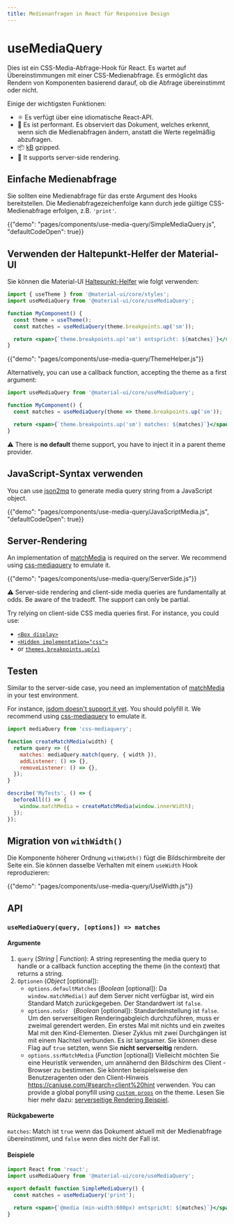 ```yaml
---
title: Medienanfragen in React für Responsive Design
---
```


# useMediaQuery

<p class="description">Dies ist ein CSS-Media-Abfrage-Hook für React. Es wartet auf Übereinstimmungen mit einer CSS-Medienabfrage. Es ermöglicht das Rendern von Komponenten basierend darauf, ob die Abfrage übereinstimmt oder nicht.</p>

Einige der wichtigsten Funktionen:

- ⚛️ Es verfügt über eine idiomatische React-API.
- 🚀 Es ist performant. Es observiert das Dokument, welches erkennt, wenn sich die Medienabfragen ändern, anstatt die Werte regelmäßig abzufragen.
- 📦 [ kB](/size-snapshot) gzipped.
- 🤖 It supports server-side rendering.

## Einfache Medienabfrage

Sie sollten eine Medienabfrage für das erste Argument des Hooks bereitstellen. Die Medienabfragezeichenfolge kann durch jede gültige CSS-Medienabfrage erfolgen, z.B. `'print'`.

{{"demo": "pages/components/use-media-query/SimpleMediaQuery.js", "defaultCodeOpen": true}}

## Verwenden der Haltepunkt-Helfer der Material-UI

Sie können die Material-UI [Haltepunkt-Helfer](/customization/breakpoints/) wie folgt verwenden:

```jsx
import { useTheme } from '@material-ui/core/styles';
import useMediaQuery from '@material-ui/core/useMediaQuery';

function MyComponent() {
  const theme = useTheme();
  const matches = useMediaQuery(theme.breakpoints.up('sm'));

  return <span>{`theme.breakpoints.up('sm') entspricht: ${matches}`}</span>;
}
```

{{"demo": "pages/components/use-media-query/ThemeHelper.js"}}

Alternatively, you can use a callback function, accepting the theme as a first argument:

```jsx
import useMediaQuery from '@material-ui/core/useMediaQuery';

function MyComponent() {
  const matches = useMediaQuery(theme => theme.breakpoints.up('sm'));

  return <span>{`theme.breakpoints.up('sm') matches: ${matches}`}</span>;
}
```

⚠️ There is **no default** theme support, you have to inject it in a parent theme provider.

## JavaScript-Syntax verwenden

You can use [json2mq](https://github.com/akiran/json2mq) to generate media query string from a JavaScript object.

{{"demo": "pages/components/use-media-query/JavaScriptMedia.js", "defaultCodeOpen": true}}

## Server-Rendering

An implementation of [matchMedia](https://developer.mozilla.org/en-US/docs/Web/API/Window/matchMedia) is required on the server. We recommend using [css-mediaquery](https://github.com/ericf/css-mediaquery) to emulate it.

{{"demo": "pages/components/use-media-query/ServerSide.js"}}

⚠️ Server-side rendering and client-side media queries are fundamentally at odds. Be aware of the tradeoff. The support can only be partial.

Try relying on client-side CSS media queries first. For instance, you could use:

- [`<Box display>`](/system/display/#hiding-elements)
- [`<Hidden implementation="css">`](/components/hidden/#css)
- or [`themes.breakpoints.up(x)`](/customization/breakpoints/#css-media-queries)

## Testen

Similar to the server-side case, you need an implementation of [matchMedia](https://developer.mozilla.org/en-US/docs/Web/API/Window/matchMedia) in your test environment.

For instance, [jsdom doesn't support it yet](https://github.com/jsdom/jsdom/blob/master/test/web-platform-tests/to-upstream/html/browsers/the-window-object/window-properties-dont-upstream.html). You should polyfill it. We recommend using [css-mediaquery](https://github.com/ericf/css-mediaquery) to emulate it.

```js
import mediaQuery from 'css-mediaquery';

function createMatchMedia(width) {
  return query => ({
    matches: mediaQuery.match(query, { width }),
    addListener: () => {},
    removeListener: () => {},
  });
}

describe('MyTests', () => {
  beforeAll(() => {
    window.matchMedia = createMatchMedia(window.innerWidth);
  });
});
```

## Migration von `withWidth()`

Die Komponente höherer Ordnung `withWidth()` fügt die Bildschirmbreite der Seite ein. Sie können dasselbe Verhalten mit einem `useWidth` Hook reproduzieren:

{{"demo": "pages/components/use-media-query/UseWidth.js"}}

## API

### `useMediaQuery(query, [options]) => matches`

#### Argumente

1. `query` (*String* | *Function*): A string representing the media query to handle or a callback function accepting the theme (in the context) that returns a string.
2. `Optionen` (*Object* [optional]): 
    - ` options.defaultMatches ` (*Boolean* [optional]): Da `window.matchMedia()` auf dem Server nicht verfügbar ist, wird ein Standard Match zurückgegeben. Der Standardwert ist `false`.
    - `options.noSsr ` (*Boolean* [optional]): Standardeinstellung ist `false`. Um den serverseitigen Renderingabgleich durchzuführen, muss er zweimal gerendert werden. Ein erstes Mal mit nichts und ein zweites Mal mit den Kind-Elementen. Dieser Zyklus mit zwei Durchgängen ist mit einem Nachteil verbunden. Es ist langsamer. Sie können diese Flag auf `true` setzten, wenn Sie **nicht serverseitig** rendern.
    - `options.ssrMatchMedia` (*Function* [optional]) Vielleicht möchten Sie eine Heuristik verwenden, um annähernd den Bildschirm des Client - Browser zu bestimmen. Sie könnten beispielsweise den Benutzeragenten oder den Client-Hinweis https://caniuse.com/#search=client%20hint verwenden. You can provide a global ponyfill using [`custom props`](/customization/globals/#default-props) on the theme. Lesen Sie hier mehr dazu: [serverseitige Rendering Beispiel](#server-side-rendering).

#### Rückgabewerte

`matches`: Match ist `true` wenn das Dokument aktuell mit der Medienabfrage übereinstimmt, und `false` wenn dies nicht der Fall ist.

#### Beispiele

```jsx
import React from 'react';
import useMediaQuery from '@material-ui/core/useMediaQuery';

export default function SimpleMediaQuery() {
  const matches = useMediaQuery('print');

  return <span>{`@media (min-width:600px) entspricht: ${matches}`}</span>;
}
```
